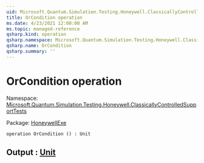 ```yaml
---
uid: Microsoft.Quantum.Simulation.Testing.Honeywell.ClassicallyControlledSupportTests.OrCondition
title: OrCondition operation
ms.date: 4/23/2021 12:00:00 AM
ms.topic: managed-reference
qsharp.kind: operation
qsharp.namespace: Microsoft.Quantum.Simulation.Testing.Honeywell.ClassicallyControlledSupportTests
qsharp.name: OrCondition
qsharp.summary: ''
---
```


# OrCondition operation

Namespace: [Microsoft.Quantum.Simulation.Testing.Honeywell.ClassicallyControlledSupportTests](xref:Microsoft.Quantum.Simulation.Testing.Honeywell.ClassicallyControlledSupportTests)

Package: [HoneywellExe](https://nuget.org/packages/HoneywellExe)




```qsharp
operation OrCondition () : Unit
```


## Output : [Unit](xref:microsoft.quantum.qsharp.valueliterals#unit-literal)

